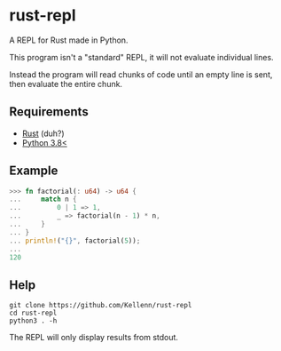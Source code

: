 # rust-repl
A REPL for Rust made in Python.

This program isn't a "standard" REPL, it will not evaluate individual lines.

Instead the program will read chunks of code until an empty line is sent, then evaluate the entire chunk.

## Requirements
  - [Rust](https://www.rust-lang.org/tools/install) (duh?)
  - [Python 3.8<](https://www.python.org/downloads/)

## Example
```rust
>>> fn factorial(: u64) -> u64 {
...     match n {
...         0 | 1 => 1,
...         _ => factorial(n - 1) * n,
...     }
... }
... println!("{}", factorial(5));
...
120
```

## Help
```
git clone https://github.com/Kellenn/rust-repl
cd rust-repl
python3 . -h
```

The REPL will only display results from stdout.
